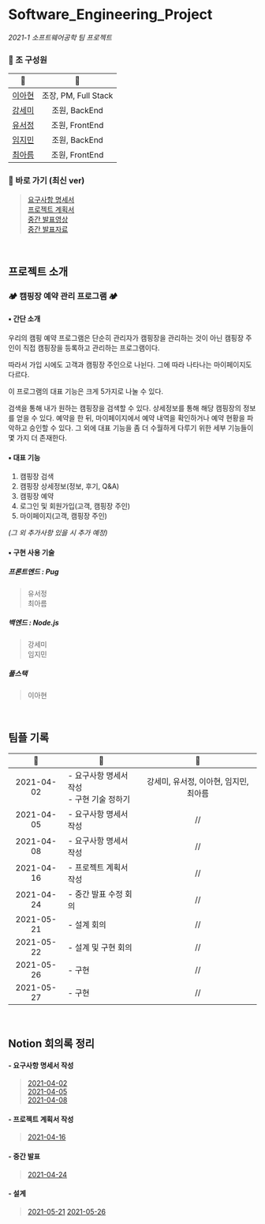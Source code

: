 # Software_Engineering_Project
*2021-1 소프트웨어공학 팀 프로젝트*


### 📍 조 구성원
| 🙍 | 📎 |
|:---:|:---:|
| [이아현](https://github.com/LAH1203) | 조장, PM, Full Stack |
| [강세미](https://github.com/semi-cloud) | 조원, BackEnd |
| [유서정](https://github.com/seojung87) | 조원, FrontEnd |
| [임지민](https://github.com/jimin3263) | 조원, BackEnd |
| [최아름](https://github.com/areum17) | 조원, FrontEnd |

### 🔗 바로 가기 (최신 ver)
> [요구사항 명세서](https://github.com/LAH1203/Software_Engineering_Project/blob/main/1.%20%EC%9A%94%EA%B5%AC%EC%82%AC%ED%95%AD%20%EB%AA%85%EC%84%B8%EC%84%9C/%EC%9A%94%EA%B5%AC%EC%82%AC%ED%95%AD%20%EB%AA%85%EC%84%B8%EC%84%9C_Campers'_ver1.6.docx)  
> [프로젝트 계획서](https://github.com/LAH1203/Software_Engineering_Project/blob/main/2.%20%ED%94%84%EB%A1%9C%EC%A0%9D%ED%8A%B8%20%EA%B3%84%ED%9A%8D%EC%84%9C/%ED%94%84%EB%A1%9C%EC%A0%9D%ED%8A%B8%EA%B3%84%ED%9A%8D%EC%84%9C_Campers'_ver1.4.docx)  
> [중간 발표영상](https://www.youtube.com/watch?v=FuaIqX4x1Fs)   
> [중간 발표자료](https://github.com/LAH1203/Software_Engineering_Project/blob/main/%EC%86%8C%ED%94%84%ED%8A%B8%EC%9B%A8%EC%96%B4%EA%B3%B5%ED%95%99_%EC%A4%91%EA%B0%84%EB%B0%9C%ED%91%9C%EC%9E%90%EB%A3%8C.pdf)

<br>

## 프로젝트 소개
### 🏕️ 캠핑장 예약 관리 프로그램 🏕️
#### ▪️ 간단 소개
우리의 캠핑 예약 프로그램은 단순히 관리자가 캠핑장을 관리하는 것이 아닌 캠핑장 주인이 직접 캠핑장을 등록하고 관리하는 프로그램이다.

따라서 가입 시에도 고객과 캠핑장 주인으로 나뉜다. 그에 따라 나타나는 마이페이지도 다르다.

이 프로그램의 대표 기능은 크게 5가지로 나눌 수 있다.

검색을 통해 내가 원하는 캠핑장을 검색할 수 있다. 상세정보를 통해 해당 캠핑장의 정보를 얻을 수 있다. 예약을 한 뒤, 마이페이지에서 예약 내역을 확인하거나 예약 현황을 파악하고 승인할 수 있다. 그 외에 대표 기능을 좀 더 수월하게 다루기 위한 세부 기능들이 몇 가지 더 존재한다.

#### ▪️ 대표 기능
1. 캠핑장 검색
2. 캠핑장 상세정보(정보, 후기, Q&A)
3. 캠핑장 예약
4. 로그인 및 회원가입(고객, 캠핑장 주인)
5. 마이페이지(고객, 캠핑장 주인)

*(그 외 추가사항 있을 시 추가 예정)*

#### ▪️ 구현 사용 기술
##### 프론트엔드 : Pug
> 유서정<br>
> 최아름
##### 백엔드 : Node.js
> 강세미<br>
> 임지민
##### 풀스택
> 이아현

<br>

## 팀플 기록
| :date: | :page_facing_up: | :girl: |
|:---:|---|:---:|
| 2021-04-02 | - 요구사항 명세서 작성<br>- 구현 기술 정하기 | 강세미, 유서정, 이아현, 임지민, 최아름 |
| 2021-04-05 | - 요구사항 명세서 작성 | // |
| 2021-04-08 | - 요구사항 명세서 작성 | // |
| 2021-04-16 | - 프로젝트 계획서 작성 | // |
| 2021-04-24 | - 중간 발표 수정 회의 | // |
| 2021-05-21 | - 설계 회의 | // |
| 2021-05-22 | - 설계 및 구현 회의 | // |
| 2021-05-26 | - 구현 | // |
| 2021-05-27 | - 구현 | // |

<br>

## Notion 회의록 정리

#### - 요구사항 명세서 작성
> [2021-04-02](https://www.notion.so/2021-04-02-b29888c2bc1a4325bfeed7c2b2cbc7cf)  
> [2021-04-05](https://www.notion.so/2021-04-05-2429bf49089d4ad8bcb1691bfb918408)  
> [2021-04-08](https://www.notion.so/2021-04-08-94850c22f9054cdc9e6f4af9b93d6b43)  

#### - 프로젝트 계획서 작성
> [2021-04-16](https://www.notion.so/2021-04-16-e7ce44f3e1964d5c980ecbd4b4bf11b6)  

#### - 중간 발표
> [2021-04-24](https://www.notion.so/2021-04-24-7f2c97cc853540069f5af4711f30f8d9)

#### - 설계
> [2021-05-21](https://www.notion.so/2021-05-21-550c8a8887a74605b666e7d97024d573)
> [2021-05-26](https://www.notion.so/2021-05-26-06f35e9f8b8a4bbfac03abbe68f2edc9)
